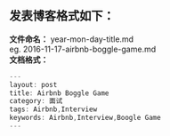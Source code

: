 ## 发表博客格式如下：
**文件命名：** year-mon-day-title.md</br>
eg. 2016-11-17-airbnb-boggle-game.md</br>
**文档格式：** </br>
``` javascript
---
layout: post
title: Airbnb Boggle Game
category: 面试
tags: Airbnb,Interview
keywords: Airbnb,Interview,Boogle Game
---
```
